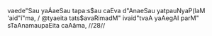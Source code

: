 vaede"Sau yaÁaeSau tapa:s$au caEva
d"AnaeSau yatpauNyaP(laM ‘aid"í"ma, /
@tyaeita tats$avaRimadM" ivaid"tvaA
yaAegAI parM" sTaAnamaupaEita caAâma, //28//